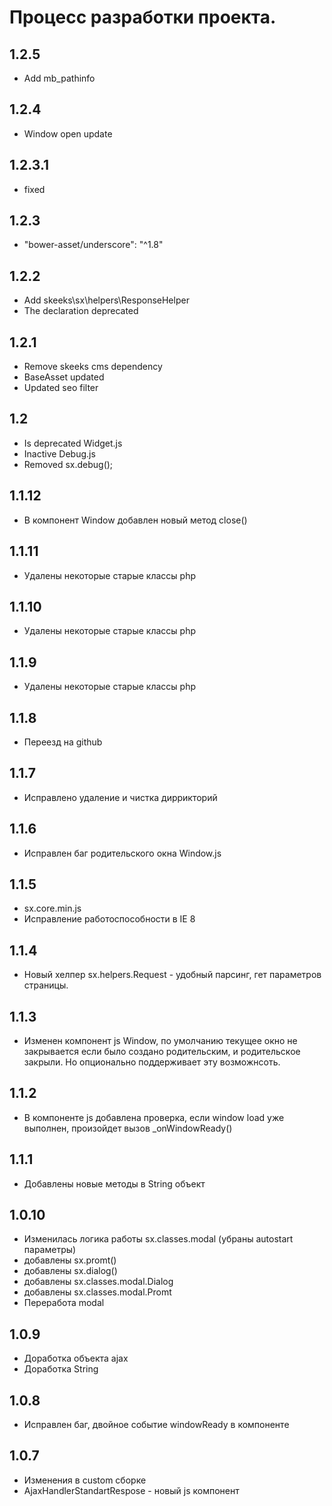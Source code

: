 Процесс разработки проекта.
==============

1.2.5
-----------------
  * Add mb_pathinfo
  
1.2.4
-----------------
  * Window open update
  
1.2.3.1
-----------------
  * fixed
  
1.2.3
-----------------
  * "bower-asset/underscore": "^1.8"

1.2.2
-----------------
  * Add skeeks\sx\helpers\ResponseHelper
  * The declaration deprecated

1.2.1
-----------------
  * Remove skeeks cms dependency
  * BaseAsset updated
  * Updated seo filter

1.2
-----------------
  * Is deprecated Widget.js
  * Inactive Debug.js
  * Removed sx.debug();

1.1.12
-----------------
  * В компонент Window добавлен новый метод close()

1.1.11
-----------------
  * Удалены некоторые старые классы php

1.1.10
-----------------
  * Удалены некоторые старые классы php

1.1.9
-----------------
  * Удалены некоторые старые классы php

1.1.8
-----------------
  * Переезд на github

1.1.7
-----------------
  * Исправлено удаление и чистка диррикторий

1.1.6
-----------------
  * Исправлен баг родительского окна Window.js

1.1.5
-----------------
  * sx.core.min.js
  * Исправление работоспособности в IE 8 
  
1.1.4
-----------------
  * Новый хелпер sx.helpers.Request - удобный парсинг, гет параметров страницы.
  
1.1.3
-----------------
  * Изменен компонент js Window, по умолчанию текущее окно не закрывается если было создано родительским, и родительское закрыли. Но опционально поддерживает эту возможнсоть.

1.1.2
-----------------
  * В компоненте js добавлена проверка, если window load уже выполнен, произойдет вызов _onWindowReady()

1.1.1
-----------------
  * Добавлены новые методы в String объект

1.0.10
-----------------
  * Изменилась логика работы sx.classes.modal (убраны autostart параметры)
  * добавлены sx.promt()
  * добавлены sx.dialog()
  * добавлены sx.classes.modal.Dialog
  * добавлены sx.classes.modal.Promt
  * Переработа modal

1.0.9
-----------------
  * Доработка объекта ajax
  * Доработка String

1.0.8
-----------------
  * Исправлен баг, двойное событие windowReady в компоненте

1.0.7
-----------------
  * Изменения в custom сборке
  * AjaxHandlerStandartRespose - новый js компонент
